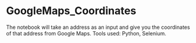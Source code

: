 # GoogleMaps_Coordinates

The notebook will take an address as an input and give you the coordinates of that address from Google Maps.
Tools used: Python, Selenium.
